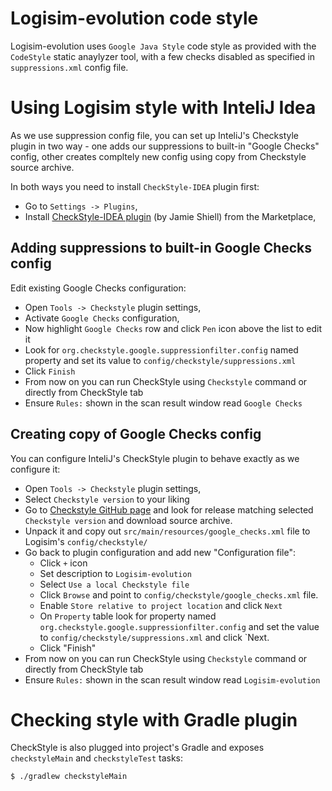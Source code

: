 # Logisim-evolution code style #

Logisim-evolution uses `Google Java Style` code style as provided with the `CodeStyle`
static anaylyzer tool, with a few checks disabled as specified in `suppressions.xml`
config file.

# Using Logisim style with InteliJ Idea #

As we use suppression config file, you can set up InteliJ's Checkstyle plugin in
two way - one adds our suppressions to built-in "Google Checks" config, other
creates compltely new config using copy from Checkstyle source archive.

In both ways you need to install `CheckStyle-IDEA` plugin first:

* Go to `Settings -> Plugins`,
* Install [CheckStyle-IDEA plugin](https://plugins.jetbrains.com/plugin/1065-checkstyle-idea) (by Jamie Shiell) from the Marketplace,

## Adding suppressions to built-in Google Checks config ##

Edit existing Google Checks configuration:

* Open `Tools -> Checkstyle` plugin settings,
* Activate `Google Checks` configuration,
* Now highlight `Google Checks` row and click `Pen` icon above the list to edit it
* Look for `org.checkstyle.google.suppressionfilter.config` named property and set its
  value to `config/checkstyle/suppressions.xml`
* Click `Finish`
* From now on you can run CheckStyle using `Checkstyle` command or directly from CheckStyle tab
* Ensure `Rules:` shown in the scan result window read `Google Checks`


## Creating copy of Google Checks config ##

You can configure InteliJ's CheckStyle plugin to behave exactly as we configure it:

* Open `Tools -> Checkstyle` plugin settings,
* Select `Checkstyle version` to your liking
* Go to [Checkstyle GitHub page](https://github.com/checkstyle/checkstyle/releases) and look
  for release matching selected `Checkstyle version` and download source archive.
* Unpack it and copy out `src/main/resources/google_checks.xml` file to Logisim's `config/checkstyle/`
* Go back to plugin configuration and add new "Configuration file":
  * Click `+` icon
  * Set description to `Logisim-evolution`
  * Select `Use a local Checkstyle file`
  * Click `Browse` and point to `config/checkstyle/google_checks.xml` file. 
  * Enable `Store relative to project location` and click `Next`
  * On `Property` table look for property named `org.checkstyle.google.suppressionfilter.config`
    and set the value to `config/checkstyle/suppressions.xml` and click `Next.
  * Click "Finish"
* From now on you can run CheckStyle using `Checkstyle` command or directly from CheckStyle tab
* Ensure `Rules:` shown in the scan result window read `Logisim-evolution`

# Checking style with Gradle plugin #

CheckStyle is also plugged into project's Gradle and exposes `checkstyleMain` and `checkstyleTest` tasks:

```bash
$ ./gradlew checkstyleMain
```
